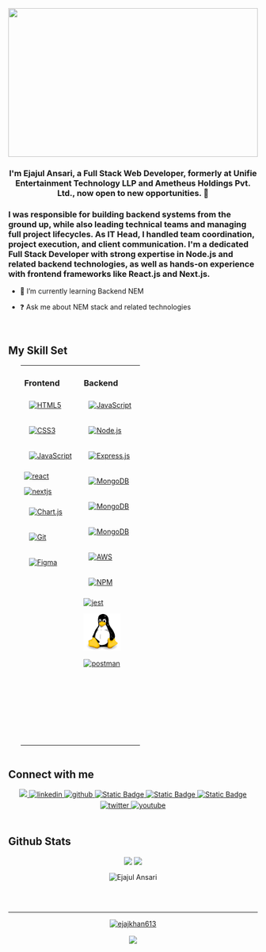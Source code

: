 <div align="center">
<img src="https://user-images.githubusercontent.com/112761880/234756600-543b28b4-4aff-49a9-8b89-57a2a1dd2469.gif" align="center" style="width: 100%;height:300px" />
</div>  

### <div align="center">I'm Ejajul Ansari, a Full Stack Web Developer, formerly at Unifie Entertainment Technology LLP and Ametheus Holdings Pvt. Ltd., now open to new opportunities. 🚀</div> 
  
### <div>I was responsible for building backend systems from the ground up, while also leading technical teams and managing full project lifecycles. As IT Head, I handled team coordination, project execution, and client communication. I'm a dedicated Full Stack Developer with strong expertise in Node.js and related backend technologies, as well as hands-on experience with frontend frameworks like React.js and Next.js.</div>

- 🔭 I’m currently learning Backend NEM

- ❓ Ask me about NEM stack and related technologies

<br/>

## My Skill Set
<table style="width: 90%; margin: 0 auto; table-layout: fixed;"><tr><td valign="top" style="width: 50%;">

### Frontend
<div style="height: 100%; min-height: 700px;">
  
<a href="https://en.wikipedia.org/wiki/HTML5" target="_blank"><img style="margin: 10px" src="https://ejajkhan613.github.io/photos/html.svg" alt="HTML5" height="75" width="75" /></a>  

<a href="https://www.w3schools.com/css/" target="_blank"><img style="margin: 10px" src="https://ejajkhan613.github.io/photos/css.svg" alt="CSS3" width="75" height="75" /></a>

<a href="https://www.javascript.com/" target="_blank"><img style="margin: 10px" src="https://ejajkhan613.github.io/photos/javascript.svg" alt="JavaScript" height="75" width="75" /></a>  

<a href="https://reactjs.org/" target="_blank" rel="noreferrer"> <img src="https://ejajkhan613.github.io/photos/react.svg" alt="react" width="75" height="75"/> </a>

<a href="https://nextjs.org/" target="_blank" rel="noreferrer"> <img src="https://ejajkhan613.github.io/photos/nextjs.png" alt="nextjs" width="75" height="75"/> </a>

<a href="https://www.chartjs.org/" target="_blank"><img style="margin: 10px" src="https://ejajkhan613.github.io/photos/chartjs.svg" alt="Chart.js" height="75" width="75" /></a>  

<a href="https://github.com/" target="_blank"><img style="margin: 10px" src="https://ejajkhan613.github.io/photos/github.png" alt="Git" height="75" width="75" /></a>  

<a href="https://www.figma.com/" target="_blank"><img style="margin: 10px" src="https://ejajkhan613.github.io/photos/figma.svg" alt="Figma" height="75" width="75" /></a>

</div>
</td>

<td valign="top" style="width: 50%;">

### Backend  
<div style="height: 100%; min-height: 700px;">
  
<a href="https://www.javascript.com/" target="_blank"><img style="margin: 10px" src="https://ejajkhan613.github.io/photos/javascript.svg" alt="JavaScript" height="75" width="75" /></a>  

<a href="https://nodejs.org/" target="_blank"><img style="margin: 10px" src="https://ejajkhan613.github.io/photos/nodejs.svg" alt="Node.js" height="75" width="75" /></a>  

<a href="https://expressjs.com/" target="_blank"><img style="margin: 10px" src="https://ejajkhan613.github.io/photos/express.png" alt="Express.js" height="75" width="75" /></a>  

<a href="https://www.mongodb.com/" target="_blank"><img style="margin: 10px" src="https://ejajkhan613.github.io/photos/mongodb.svg" alt="MongoDB" height="75" width="75" /></a>  

<a href="https://mongoosejs.com/" target="_blank"><img style="margin: 10px" src="https://ejajkhan613.github.io/photos/mongoose.png" alt="MongoDB" height="75" width="75" /></a>  

<a href="https://socket.io/" target="_blank"><img style="margin: 10px" src="https://ejajkhan613.github.io/photos/socketio.png" alt="MongoDB" height="75" width="75" /></a>  

<a href="https://aws.amazon.com/" target="_blank"><img style="margin: 10px" src="https://ejajkhan613.github.io/photos/aws.jpg" alt="AWS" height="75" width="75" /></a>  

<a href="https://www.npmjs.com/" target="_blank"><img style="margin: 10px"  src="https://github.com/get-icon/geticon/raw/master/icons/npm.svg" alt="NPM" width="75" width="75" height="75" /></a>

<a href="https://jestjs.io" target="_blank" rel="noreferrer"> <img src="https://ejajkhan613.github.io/photos/jest.png" alt="jest" width="75" height="75"/> </a>

<a href="https://www.linux.org/" target="_blank" rel="noreferrer"> <img src="https://raw.githubusercontent.com/devicons/devicon/master/icons/linux/linux-original.svg" alt="linux" width="75" height="75"/> </a>

<a href="https://postman.com" target="_blank" rel="noreferrer"> <img src="https://www.vectorlogo.zone/logos/getpostman/getpostman-icon.svg" alt="postman" width="75" height="75"/> </a>

</div>
</td>
</tr>
</table>  

<br/>

## Connect with me  
<div align="center">
  
  <a href="https://ejajkhan613.github.io/" target="_blank">
   <img height="30" src="https://img.shields.io/badge/My%20Portfolio%20%E2%86%92-gray.svg?colorA=655BE1&colorB=4F44D6&style=for-the-badge"/>
</a>
  
<a href="https://linkedin.com/in/ejajul-ansari" target="_blank">
  <img src=https://img.shields.io/badge/linkedin-%231E77B5.svg?&style=for-the-badge&logo=linkedin&logoColor=white alt=linkedin style="margin-bottom: 5px;" />
</a>

<a href="https://github.com/Ejajkhan613" target="_blank">
  <img src=https://img.shields.io/badge/github-%2324292e.svg?&style=for-the-badge&logo=github&logoColor=white alt=github style="margin-bottom: 5px;" />
</a>

<a href="https://www.leetcode.com/user3275nw" target="_blank">
  <img alt="Static Badge" src="https://img.shields.io/badge/LeetCode-%23000000?&style=for-the-badge">
</a>

<a href="https://stackoverflow.com/users/30469624/ejajul-ansari" target="_blank">
  <img alt="Static Badge" src="https://img.shields.io/badge/Stack%20Overflow-%23F47F24?&style=for-the-badge">
</a>

<a href="https://instagram.com/ejajkhan613" target="_blank">
  <img alt="Static Badge" src="https://img.shields.io/badge/Instagram-%23ee2a7b?&style=for-the-badge">
</a>

<a href="https://x.com/ejajkhan613" target="_blank">
  <img src=https://img.shields.io/badge/twitter-%2300acee.svg?&style=for-the-badge&logo=twitter&logoColor=white alt=twitter style="margin-bottom: 5px;" />
</a>

<a href="https://www.youtube.com/@Official_Vlogger" target="_blank">
  <img src=https://img.shields.io/badge/youtube-%23EE4831.svg?&style=for-the-badge&logo=youtube&logoColor=white alt=youtube style="margin-bottom: 5px;" />
</a> 

</div>  

<br/>  

## Github Stats  
<div align="center">
<img src="https://github-readme-stats.vercel.app/api?username=Ejajkhan613&show_icons=true&count_private=true&hide_border=true" align="center" style="width: 50%" />
<img src="https://github-readme-stats.vercel.app/api/top-langs/?username=Ejajkhan613&hide_border=true&layout=compact" align="center" style="width: 50%" />
  <p><img align="center" src="https://github-readme-streak-stats.herokuapp.com/?user=Ejajkhan613" alt="Ejajul Ansari" /></p>
</div>
<br/>  
<br/>  
<hr>

<p align="center"> <a href="https://github.com/ryo-ma/github-profile-trophy"><img src="https://github-profile-trophy.vercel.app/?username=ejajkhan613" alt="ejajkhan613" /></a> </p>

<div align="center">
<img src="https://komarev.com/ghpvc/?username=Ejajkhan613&&style=flat-square" align="center" />
</div>  

<br/>  
<br/>  
